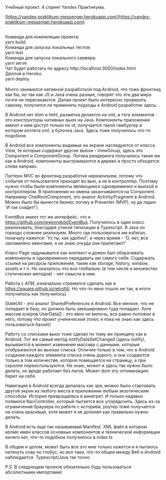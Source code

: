 Учебный проект. 4 спринт Yandex Практикума.

[https://yandex-praktikum-messenger.herokuapp.com](https://yandex-praktikum-messenger.herokuapp.com)

<br/>
Команда для компиляции проекта:
<br/>
yarn build
<br/>
Команда для запуска локальных тестов:
<br/>
yarn test
<br/>
Команда для запуска локального сервера:
<br/>
yarn serve
<br/>
Чат будет работать по адресу http://localhost:3000/index.html
<br/>
Деплой в Heroku:
<br/>
yarn deploy
<br/>
<br/>
Много занимался нативной разработкой под Android, что тоже фронтэнд как бы, 
но так как JS и Java очень разные, говорят что эти два мира почти не пересекаются. Делая проект было интересно проверить самому,
получится ли применить подходы к Android разработке здесь. 

В Android нет dom и html, разметка делается на xml, а тэги элементов - это конструкторы нативных вьюх на Java. Компоненты приложения
имеют к ним доступ только по id, получается такой гамбургер в котором котлета xml, а булочка Java. Здесь тоже получилось что-то подобное.

В Android все компоненты видимые на экране наследуются от класса View, те которые содержат другие вьюхи - ViewGroup, здесь это Component и ComponentGroup.
Логика рендеринга получилась такая же как в Android, компоненты выстраиваются в дерево и просто обходятся слева направо.

Паттерн MVC во фронтэнд разработке нереализуем, потому что события от пользователя приходят во вью, а не в контроллер. Поэтому нужно чтобы были компоненты
являющиеся одновременно и вьюхой и контроллером. В приложении их имена заканчиваются на Component. Например ChatRootComponent, это аналог Activity/Fragment
в Android. Можно было бы вынести бизнес логику в Presenter (MVP), ну да ладно 'И так сойдет!') 

EventBus имеет тот же интерфейс, что и https://github.com/greenrobot/EventBus. Получилось в один класс реализовать, благодаря утиной типизации в Typescript. В Java он гораздо
сложнее реализуем. Много где пользоваться им избегал, поначалу кажется: 'Ух ты, как удобно!', а через время - 'О, нет, все захламлено ивентами, я не знаю откуда они прилетают!'

Класс Page задумывался как контекст и дожен был оборачивать компоненты и одновременно передавать им самого себя. Содержать ссылки на ресурсы приложения, такие 
как storage, history, window, assets и т п. Но оказалось что все глобально (в том числе и множество статических методов) - нет смысла в нем.

Работа с АПИ, изначально стремился сделать как в https://square.github.io/retrofit/. Но что-то явно пошло не так, в итоге получилось как получилось)

StateUtil - это аналог SharedPreferences в Android. Все мелкое, что не попадает в базу, но должно быть закешировано туда попадает. Хотя массив юзеров UserData[] - это явно не 
мелочь, все равно положил в него, потому что проект ученический (плюс я пока не знаю как здесь пользоваться базой))

Работу со списками вьюх тоже сделал по тому же принципу как в Android. Тот же самый метод notifyDataSetChanged (здесь notify), вызывается в момент изменения массива с 
данными, которые отображаются во вьюхах списка. Отличие только в том, что в Android создание каждого элемента списка очень дорого, и они создаются только в том количестве,
которое помещается на страницу, а при скролле переиспользуются. Не знаю, может и здесь так нужно было делать, но вроде работает без лагов. Может dom эту оптимизацию берет на себя.

Навигация в Android всегда делалась как зря, можно было стартовать другой экран из любого места в приложении любым экзотическим способом. История превращалась в винегрет.
И только недавно появился NavController, который пытается все упорядочить. Здесь из-за ограничений браузера по работе с историей, роутер тоже получается не очень красивый,
хотя может я не допонял как правильно нужно делать.

В Android есть еще так называемый Manifest. XML файл в котором кроме имен классов основных компонентов и технической информации ничего нет, что-то подобное получилось в index.ts

В общем и целом, может быть все это мне только кажется и я пытаюсь натянуть сову но глобус, но все таки, что-то общее между Веб и Android наблюдается. 
Typescript/Java так точно.

P.S. В следующем проекте обязательно буду пользоваться абсолютными импортами)



















